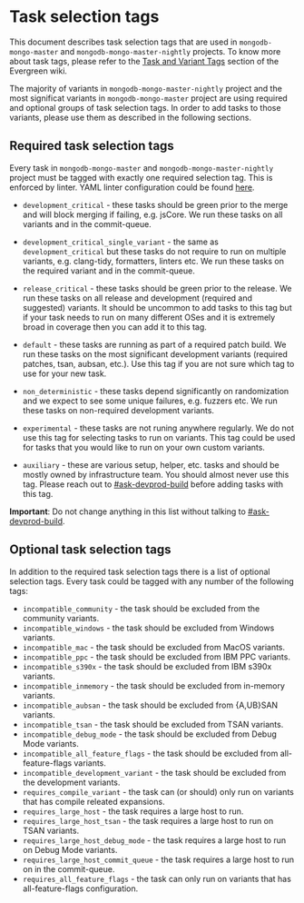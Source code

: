 # Task selection tags

This document describes task selection tags that are used in `mongodb-mongo-master` and `mongodb-mongo-master-nightly` projects.
To know more about task tags, please refer to the [Task and Variant Tags](https://docs.devprod.prod.corp.mongodb.com/evergreen/Project-Configuration/Project-Configuration-Files#task-and-variant-tags) section of the Evergreen wiki.

The majority of variants in `mongodb-mongo-master-nightly` project and the most significat variants in `mongodb-mongo-master` project are using required and optional groups of task selection tags.
In order to add tasks to those variants, please use them as described in the following sections.

## Required task selection tags

Every task in `mongodb-mongo-master` and `mongodb-mongo-master-nightly` project must be tagged with exactly one required selection tag.
This is enforced by linter. YAML linter configuration could be found [here](../../../etc/evergreen_lint.yml).

- `development_critical` - these tasks should be green prior to the merge and will block merging if failing, e.g. jsCore.
  We run these tasks on all variants and in the commit-queue.

- `development_critical_single_variant` - the same as `development_critical` but these tasks do not require to run on multiple variants, e.g. clang-tidy, formatters, linters etc.
  We run these tasks on the required variant and in the commit-queue.

- `release_critical` - these tasks should be green prior to the release.
  We run these tasks on all release and development (required and suggested) variants.
  It should be uncommon to add tasks to this tag but if your task needs to run on many different OSes and it is extremely broad in coverage then you can add it to this tag.

- `default` - these tasks are running as part of a required patch build.
  We run these tasks on the most significant development variants (required patches, tsan, aubsan, etc.).
  Use this tag if you are not sure which tag to use for your new task.

- `non_deterministic` - these tasks depend significantly on randomization and we expect to see some unique failures, e.g. fuzzers etc.
  We run these tasks on non-required development variants.

- `experimental` - these tasks are not runing anywhere regularly.
  We do not use this tag for selecting tasks to run on variants.
  This tag could be used for tasks that you would like to run on your own custom variants.

- `auxiliary` - these are various setup, helper, etc. tasks and should be mostly owned by infrastructure team.
  You should almost never use this tag.
  Please reach out to [#ask-devprod-build](https://mongodb.enterprise.slack.com/archives/CR8SNBY0N) before adding tasks with this tag.

**Important**: Do not change anything in this list without talking to [#ask-devprod-build](https://mongodb.enterprise.slack.com/archives/CR8SNBY0N).

## Optional task selection tags

In addition to the required task selection tags there is a list of optional selection tags.
Every task could be tagged with any number of the following tags:

- `incompatible_community` - the task should be excluded from the community variants.
- `incompatible_windows` - the task should be excluded from Windows variants.
- `incompatible_mac` - the task should be excluded from MacOS variants.
- `incompatible_ppc` - the task should be excluded from IBM PPC variants.
- `incompatible_s390x` - the task should be excluded from IBM s390x variants.
- `incompatible_inmemory` - the task should be excluded from in-memory variants.
- `incompatible_aubsan` - the task should be excluded from {A,UB}SAN variants.
- `incompatible_tsan` - the task should be excluded from TSAN variants.
- `incompatible_debug_mode` - the task should be excluded from Debug Mode variants.
- `incompatible_all_feature_flags` - the task should be excluded from all-feature-flags variants.
- `incompatible_development_variant` - the task should be excluded from the development variants.
- `requires_compile_variant` - the task can (or should) only run on variants that has compile releated expansions.
- `requires_large_host` - the task requires a large host to run.
- `requires_large_host_tsan` - the task requires a large host to run on TSAN variants.
- `requires_large_host_debug_mode` - the task requires a large host to run on Debug Mode variants.
- `requires_large_host_commit_queue` - the task requires a large host to run on in the commit-queue.
- `requires_all_feature_flags` - the task can only run on variants that has all-feature-flags configuration.
